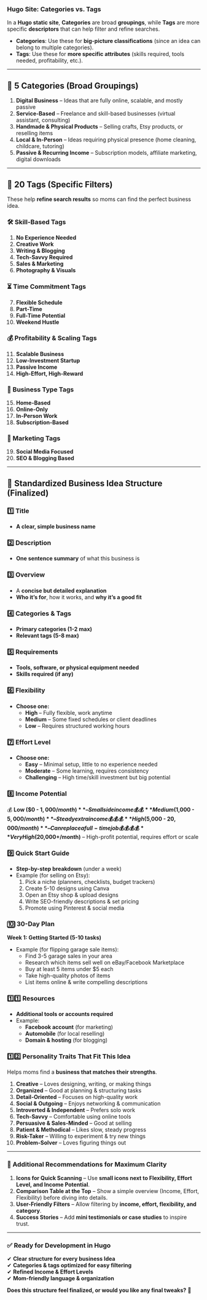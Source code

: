 ### **Hugo Site: Categories vs. Tags**  
In a **Hugo static site**, **Categories** are broad **groupings**, while **Tags** are more specific **descriptors** that can help filter and refine searches.  

- **Categories**: Use these for **big-picture classifications** (since an idea can belong to multiple categories).  
- **Tags**: Use these for **more specific attributes** (skills required, tools needed, profitability, etc.).  

---

## **📌 5 Categories (Broad Groupings)**  
1. **Digital Business** – Ideas that are fully online, scalable, and mostly passive  
2. **Service-Based** – Freelance and skill-based businesses (virtual assistant, consulting)  
3. **Handmade & Physical Products** – Selling crafts, Etsy products, or reselling items  
4. **Local & In-Person** – Ideas requiring physical presence (home cleaning, childcare, tutoring)  
5. **Passive & Recurring Income** – Subscription models, affiliate marketing, digital downloads  

---

## **🔖 20 Tags (Specific Filters)**  
These help **refine search results** so moms can find the perfect business idea.  

### **🛠️ Skill-Based Tags**  
1. **No Experience Needed**  
2. **Creative Work**  
3. **Writing & Blogging**  
4. **Tech-Savvy Required**  
5. **Sales & Marketing**  
6. **Photography & Visuals**  

### **⏳ Time Commitment Tags**  
7. **Flexible Schedule**  
8. **Part-Time**  
9. **Full-Time Potential**  
10. **Weekend Hustle**  

### **💰 Profitability & Scaling Tags**  
11. **Scalable Business**  
12. **Low-Investment Startup**  
13. **Passive Income**  
14. **High-Effort, High-Reward**  

### **📍 Business Type Tags**  
15. **Home-Based**  
16. **Online-Only**  
17. **In-Person Work**  
18. **Subscription-Based**  

### **📢 Marketing Tags**  
19. **Social Media Focused**  
20. **SEO & Blogging Based**  

---

## **📌 Standardized Business Idea Structure (Finalized)**  

### **1️⃣ Title**  
- **A clear, simple business name**  

### **2️⃣ Description**  
- **One sentence summary** of what this business is  

### **3️⃣ Overview**  
- A **concise but detailed explanation**  
- **Who it’s for**, how it works, and **why it’s a good fit**  

### **4️⃣ Categories & Tags**  
- **Primary categories (1-2 max)**  
- **Relevant tags (5-8 max)**  

### **5️⃣ Requirements**  
- **Tools, software, or physical equipment needed**  
- **Skills required (if any)**  

### **6️⃣ Flexibility**  
- **Choose one:**  
  - **High** – Fully flexible, work anytime  
  - **Medium** – Some fixed schedules or client deadlines  
  - **Low** – Requires structured working hours  

### **7️⃣ Effort Level**  
- **Choose one:**  
  - **Easy** – Minimal setup, little to no experience needed  
  - **Moderate** – Some learning, requires consistency  
  - **Challenging** – High time/skill investment but big potential  

### **8️⃣ Income Potential**  
💰 **Low ($0 - $1,000/month)** – Small side income  
💰💰 **Medium ($1,000 - $5,000/month)** – Steady extra income  
💰💰💰 **High ($5,000 - $20,000/month)** – Can replace a full-time job  
💰💰💰💰 **Very High ($20,000+/month)** – High-profit potential, requires effort or scale  

### **9️⃣ Quick Start Guide**  
- **Step-by-step breakdown** (under a week)  
- Example (for selling on Etsy):  
  1. Pick a niche (planners, checklists, budget trackers)  
  2. Create 5-10 designs using Canva  
  3. Open an Etsy shop & upload designs  
  4. Write SEO-friendly descriptions & set pricing  
  5. Promote using Pinterest & social media  

### **🔟 30-Day Plan**  
**Week 1: Getting Started (5-10 tasks)**  
- Example (for flipping garage sale items):  
  - Find 3-5 garage sales in your area  
  - Research which items sell well on eBay/Facebook Marketplace  
  - Buy at least 5 items under $5 each  
  - Take high-quality photos of items  
  - List items online & write compelling descriptions  

### **1️⃣1️⃣ Resources**  
- **Additional tools or accounts required**  
- Example:  
  - **Facebook account** (for marketing)  
  - **Automobile** (for local reselling)  
  - **Domain & hosting** (for blogging)  

### **1️⃣2️⃣ Personality Traits That Fit This Idea**  
Helps moms find a **business that matches their strengths**.  

1. **Creative** – Loves designing, writing, or making things  
2. **Organized** – Good at planning & structuring tasks  
3. **Detail-Oriented** – Focuses on high-quality work  
4. **Social & Outgoing** – Enjoys networking & communication  
5. **Introverted & Independent** – Prefers solo work  
6. **Tech-Savvy** – Comfortable using online tools  
7. **Persuasive & Sales-Minded** – Good at selling  
8. **Patient & Methodical** – Likes slow, steady progress  
9. **Risk-Taker** – Willing to experiment & try new things  
10. **Problem-Solver** – Loves figuring things out  

---

### **🔹 Additional Recommendations for Maximum Clarity**  
1. **Icons for Quick Scanning** – Use **small icons next to Flexibility, Effort Level, and Income Potential**.  
2. **Comparison Table at the Top** – Show a simple overview (Income, Effort, Flexibility) before diving into details.  
3. **User-Friendly Filters** – Allow filtering by **income, effort, flexibility, and category**.  
4. **Success Stories** – Add **mini testimonials or case studies** to inspire trust.  

---

### **✅ Ready for Development in Hugo**  
✔ **Clear structure for every business Idea**  
✔ **Categories & tags optimized for easy filtering**  
✔ **Refined Income & Effort Levels**  
✔ **Mom-friendly language & organization**  

**Does this structure feel finalized, or would you like any final tweaks?** 🚀